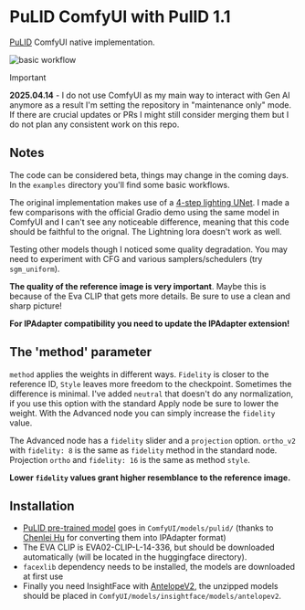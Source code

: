 # PuLID ComfyUI with PulID 1.1

[PuLID](https://github.com/ToTheBeginning/PuLID) ComfyUI native implementation.

![basic workflow](examples/pulid_wf.jpg)

> [!IMPORTANT]  
> **2025.04.14** - I do not use ComfyUI as my main way to interact with Gen AI anymore as a result I'm setting the repository in "maintenance only" mode. If there are crucial updates or PRs I might still consider merging them but I do not plan any consistent work on this repo.

## Notes

The code can be considered beta, things may change in the coming days. In the `examples` directory you'll find some basic workflows.

The original implementation makes use of a [4-step lighting UNet](https://huggingface.co/ByteDance/SDXL-Lightning). I made a few comparisons with the official Gradio demo using the same model in ComfyUI and I can't see any noticeable difference, meaning that this code should be faithful to the orignal. The Lightning lora doesn't work as well.

Testing other models though I noticed some quality degradation. You may need to experiment with CFG and various samplers/schedulers (try `sgm_uniform`).

**The quality of the reference image is very important**. Maybe this is because of the Eva CLIP that gets more details. Be sure to use a clean and sharp picture!

**For IPAdapter compatibility you need to update the IPAdapter extension!**

## The 'method' parameter

`method` applies the weights in different ways. `Fidelity` is closer to the reference ID, `Style` leaves more freedom to the checkpoint. Sometimes the difference is minimal. I've added `neutral` that doesn't do any normalization, if you use this option with the standard Apply node be sure to lower the weight. With the Advanced node you can simply increase the `fidelity` value.

The Advanced node has a `fidelity` slider and a `projection` option. `ortho_v2` with `fidelity: 8` is the same as `fidelity` method in the standard node. Projection `ortho` and `fidelity: 16` is the same as method `style`.

**Lower `fidelity` values grant higher resemblance to the reference image.**

## Installation

- [PuLID pre-trained model](https://huggingface.co/huchenlei/ipadapter_pulid/resolve/main/ip-adapter_pulid_sdxl_fp16.safetensors?download=true) goes in `ComfyUI/models/pulid/` (thanks to [Chenlei Hu](https://github.com/huchenlei) for converting them into IPAdapter format)
- The EVA CLIP is EVA02-CLIP-L-14-336, but should be downloaded automatically (will be located in the huggingface directory).
- `facexlib` dependency needs to be installed, the models are downloaded at first use
- Finally you need InsightFace with [AntelopeV2](https://huggingface.co/MonsterMMORPG/tools/tree/main), the unzipped models should be placed in `ComfyUI/models/insightface/models/antelopev2`.

